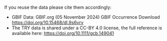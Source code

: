 If you reuse the data please cite them accordingly: 

- GBIF Data: GBIF.org (05 November 2024) GBIF Occurrence Download  https://doi.org/10.15468/dl.9s6vrv
- The TRY data is shared under a CC-BY 4.0 license, the full reference is available here: https://doi.org/10.1111/gcb.149041
